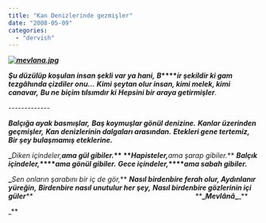 ```yaml
---
title: "Kan Denizlerinde gezmişler"
date: "2008-05-09"
categories: 
  - "dervish"
---
```


**_[![mevlana.jpg](/uploads/2008/05/mevlana-3.jpg)](/uploads/2008/05/mevlana-3.jpg "mevlana.jpg")_**

**_Şu düzülüp koşulan insan şekli var ya hani,_** **_B_****_ir şekildir ki gam tezgâhında çizdiler onu..._** **_Kimi şeytan olur insan, kimi melek, kimi canavar,_** **_Bu ne biçim tılsımdır ki_** **_Hepsini bir araya getirmişler_**.   

\-------------

**_Balçığa ayak basmışlar,_** **_Baş koymuşlar gönül denizine._** **_Kanlar üzerinden geçmişler,_** **_Kan denizlerinin dalgaları arasından._** **_Etekleri gene tertemiz,_** **_Bir şey bulaşmamış eteklerine._**

**_**_Diken içindeler,_****_ama gül gibiler._** **_Hapisteler,_****_ama şarap gibiler._** **_Balçık içindeler,_****_ama gönül gibiler._** **_Gece içindeler,_****_ama sabah gibiler._**

**_**_Sen onların şarabını bir iç de gör,_** **_Nasıl birdenbire ferah olur, Aydınlanır yüreğin,_** **_Birdenbire nasıl unutulur her şey,_** **_Nasıl birdenbire gözlerinin içi güler_**_**                                                                                   **_**_**_**_Mevlânâ_**_**_**_**

_**
